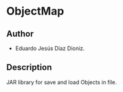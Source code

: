 ObjectMap
=========
## Author
* Eduardo Jesús Díaz Dioniz.

## Description
JAR library for save and load Objects in file.

